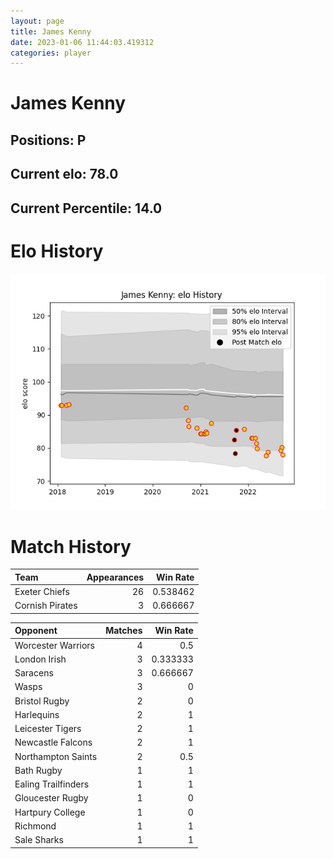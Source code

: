 ```yaml
---  
layout: page  
title: James Kenny  
date: 2023-01-06 11:44:03.419312  
categories: player  
---
```

# James Kenny

## Positions: P

## Current elo: 78.0

## Current Percentile: 14.0

# Elo History


![elo history](history_JamesKenny.png)
# Match History


| Team            |   Appearances |   Win Rate |
|:----------------|--------------:|-----------:|
| Exeter Chiefs   |            26 |   0.538462 |
| Cornish Pirates |             3 |   0.666667 |

| Opponent            |   Matches |   Win Rate |
|:--------------------|----------:|-----------:|
| Worcester Warriors  |         4 |   0.5      |
| London Irish        |         3 |   0.333333 |
| Saracens            |         3 |   0.666667 |
| Wasps               |         3 |   0        |
| Bristol Rugby       |         2 |   0        |
| Harlequins          |         2 |   1        |
| Leicester Tigers    |         2 |   1        |
| Newcastle Falcons   |         2 |   1        |
| Northampton Saints  |         2 |   0.5      |
| Bath Rugby          |         1 |   1        |
| Ealing Trailfinders |         1 |   1        |
| Gloucester Rugby    |         1 |   0        |
| Hartpury College    |         1 |   0        |
| Richmond            |         1 |   1        |
| Sale Sharks         |         1 |   1        |